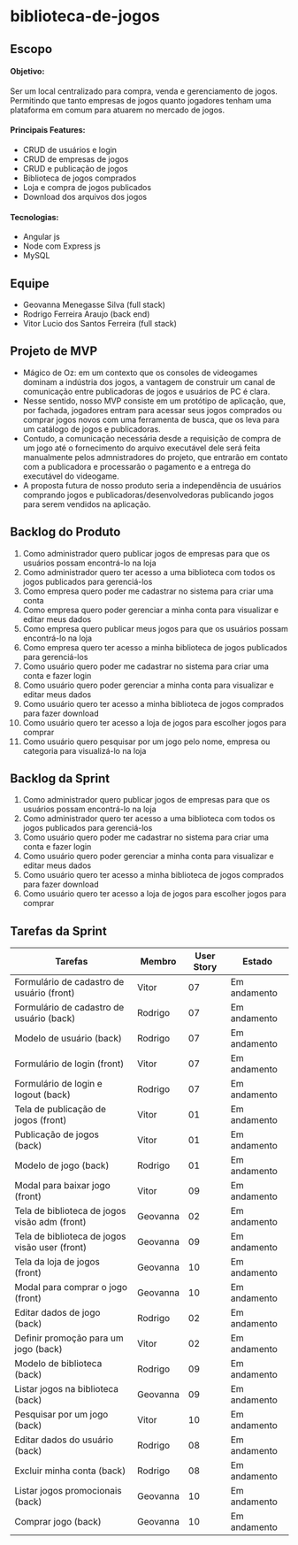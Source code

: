 # biblioteca-de-jogos

## Escopo

#### Objetivo:

Ser um local centralizado para compra, venda e gerenciamento de jogos. Permitindo que tanto empresas de jogos quanto jogadores tenham uma plataforma em comum para atuarem no mercado de jogos.

#### Principais Features:
- CRUD de usuários e login
- CRUD de empresas de jogos
- CRUD e publicação de jogos
- Biblioteca de jogos comprados
- Loja e compra de jogos publicados 
- Download dos arquivos dos jogos

#### Tecnologias:
- Angular js
- Node com Express js
- MySQL

## Equipe

- Geovanna Menegasse Silva (full stack)
- Rodrigo Ferreira Araujo (back end)
- Vitor Lucio dos Santos Ferreira (full stack)

## Projeto de MVP

- Mágico de Oz: em um contexto que os consoles de videogames dominam a indústria dos jogos, a vantagem de construir um canal de comunicação entre publicadoras de jogos e usuários de PC é clara. 
- Nesse sentido, nosso MVP consiste em um protótipo de aplicação, que, por fachada, jogadores entram para acessar seus jogos comprados ou comprar jogos novos com uma ferramenta de busca, que os leva para um catálogo de jogos e publicadoras. 
- Contudo, a comunicação necessária desde a requisição de compra de um jogo até o fornecimento do arquivo executável dele será feita manualmente pelos admnistradores do projeto, que entrarão em contato com a publicadora e processarão o pagamento e a entrega do executável do videogame.
- A proposta futura de nosso produto seria a independência de usuários comprando jogos e publicadoras/desenvolvedoras publicando jogos para serem vendidos na aplicação.

## Backlog do Produto

1. Como administrador quero publicar jogos de empresas para que os usuários possam encontrá-lo na loja
2. Como administrador quero ter acesso a uma biblioteca com todos os jogos publicados para gerenciá-los
3. Como empresa quero poder me cadastrar no sistema para criar uma conta
4. Como empresa quero poder gerenciar a minha conta para visualizar e editar meus dados
5. Como empresa quero publicar meus jogos para que os usuários possam encontrá-lo na loja
6. Como empresa quero ter acesso a minha biblioteca de jogos publicados para gerenciá-los
7. Como usuário quero poder me cadastrar no sistema para criar uma conta e fazer login
8. Como usuário quero poder gerenciar a minha conta para visualizar e editar meus dados
9. Como usuário quero ter acesso a minha biblioteca de jogos comprados para fazer download
10. Como usuário quero ter acesso a loja de jogos para escolher jogos para comprar
11. Como usuário quero pesquisar por um jogo pelo nome, empresa ou categoria para visualizá-lo na loja

## Backlog da Sprint

1. Como administrador quero publicar jogos de empresas para que os usuários possam encontrá-lo na loja
2. Como administrador quero ter acesso a uma biblioteca com todos os jogos publicados para gerenciá-los
7. Como usuário quero poder me cadastrar no sistema para criar uma conta e fazer login
8. Como usuário quero poder gerenciar a minha conta para visualizar e editar meus dados
9. Como usuário quero ter acesso a minha biblioteca de jogos comprados para fazer download
10. Como usuário quero ter acesso a loja de jogos para escolher jogos para comprar

## Tarefas da Sprint

|Tarefas                                           |Membro    |User Story   |Estado          |
|------------------------------------------------- |----------|-------------|----------------|
| Formulário de cadastro de usuário      (front)   |Vitor     |     07      |  Em andamento  |
| Formulário de cadastro de usuário       (back)   |Rodrigo   |     07      |  Em andamento  |
| Modelo de usuário                       (back)   |Rodrigo   |     07      |  Em andamento  |
| Formulário de login                    (front)   |Vitor     |     07      |  Em andamento  |
| Formulário de login e logout            (back)   |Rodrigo   |     07      |  Em andamento  |
| Tela de publicação de jogos            (front)   |Vitor     |     01      |  Em andamento  |
| Publicação de jogos                     (back)   |Vitor     |     01      |  Em andamento  |
| Modelo de jogo                          (back)   |Rodrigo   |     01      |  Em andamento  |
| Modal para baixar jogo                 (front)   |Vitor     |     09      |  Em andamento  |
| Tela de biblioteca de jogos visão adm  (front)   |Geovanna  |     02      |  Em andamento  |
| Tela de biblioteca de jogos visão user (front)   |Geovanna  |     09      |  Em andamento  |
| Tela da loja de jogos                  (front)   |Geovanna  |     10      |  Em andamento  |
| Modal para comprar o jogo              (front)   |Geovanna  |     10      |  Em andamento  |
| Editar dados de jogo                    (back)   |Rodrigo   |     02      |  Em andamento  |
| Definir promoção para um jogo           (back)   |Vitor     |     02      |  Em andamento  |
| Modelo de biblioteca                    (back)   |Rodrigo   |     09      |  Em andamento  |
| Listar jogos na biblioteca              (back)   |Geovanna  |     09      |  Em andamento  |
| Pesquisar por um jogo                   (back)   |Vitor     |     10      |  Em andamento  |
| Editar dados do usuário                 (back)   |Rodrigo   |     08      |  Em andamento  |
| Excluir minha conta                     (back)   |Rodrigo   |     08      |  Em andamento  |
| Listar jogos promocionais               (back)   |Geovanna  |     10      |  Em andamento  |
| Comprar jogo                            (back)   |Geovanna  |     10      |  Em andamento  |

